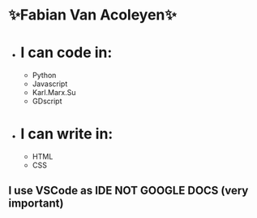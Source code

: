 # ✨Fabian Van Acoleyen✨
- # I can code in:
  - Python
  - Javascript
  - Karl.Marx.Su
  - GDscript
- # I can write in:
  - HTML
  - CSS

## I use VSCode as IDE NOT GOOGLE DOCS (very important)



<!---
fabianvanacoleyen/fabianvanacoleyen is a ✨ special ✨ repository because its `README.md` (this file) appears on your GitHub profile.
You can click the Preview link to take a look at your changes.
--->
